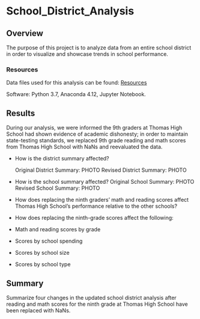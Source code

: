 # School_District_Analysis

## Overview
The purpose of this project is to analyze data from an entire school district in order to visualize and showcase trends in school performance. 

### Resources
Data files used for this analysis can be found: [Resources](https://github.com/boggesstristyn/School_District_Analysis/tree/main/Resources)

Software: Python 3.7, Anaconda 4.12, Jupyter Notebook.

## Results
During our analysis, we were informed the 9th graders at Thomas High School had shown evidence of academic dishonesty; in order to maintain state-testing standards, we replaced 9th grade reading and math scores from Thomas High School with NaNs and reevaluated the data.

- How is the district summary affected?
  
  Original District Summary:
  PHOTO
  Revised District Summary:
  PHOTO
  
- How is the school summary affected?
  Original School Summary:
  PHOTO
  Revised School Summary:
  PHOTO
  
- How does replacing the ninth graders’ math and reading scores affect Thomas High School’s performance relative to the other schools?
- How does replacing the ninth-grade scores affect the following:
- Math and reading scores by grade
- Scores by school spending
- Scores by school size
- Scores by school type

## Summary
Summarize four changes in the updated school district analysis after reading and math scores for the ninth grade at Thomas High School have been replaced with NaNs.
